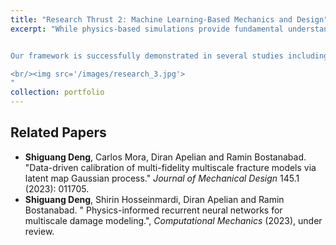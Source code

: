```yaml
---
title: "Research Thrust 2: Machine Learning-Based Mechanics and Design"
excerpt: "While physics-based simulations provide fundamental understanding of material mechanics and facilitate material innovation, they are generally too expensive for multiscale material systems (e.g., composites, alloys and crystals) involving high dimensional design space and complex deformation mechanisms. In this research theme, we develop a data-driven framework that integrates microstructure reconstruction, model reduction, statistical and machine learning models to statistically represent material heterogeneity, relieve data reliance and provide trustworthy prediction.


Our framework is successfully demonstrated in several studies including: (_i_) data assimilation that relies on Gaussian process to fuse and calibrate reduced-order solutions of different fidelities; (_ii_) physics-informed deep learning that incorporates thermodynamics into sequential learners to emulate multiscale path-dependent plasticity and fracture propagation; and (_iii_) metamaterials design that exploits image-based deep learning to accelerate material geometric optimization with spatially varying unit cells.

<br/><img src='/images/research_3.jpg'>
"
collection: portfolio
---
```

<!-- <br/><img src='/images/research_3.jpg' align='middle'
style='width:800px;height:450px;margin-top:15px;margin-left:60px;margin-right:30px;'> -->


Related Papers
------
* **Shiguang Deng**, Carlos Mora, Diran Apelian and Ramin Bostanabad. "Data-driven calibration of multi-fidelity multiscale fracture models via latent map Gaussian process." _Journal of Mechanical Design_ 145.1 (2023): 011705.
* **Shiguang Deng**, Shirin Hosseinmardi, Diran Apelian and Ramin Bostanabad. " Physics-informed recurrent neural networks for multiscale damage modeling.", _Computational Mechanics_ (2023), under review.
